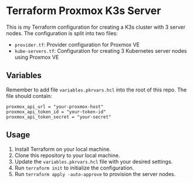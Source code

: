 # Terraform Proxmox K3s Server

This is my Terraform configuration for creating a K3s cluster with 3 server nodes. The configuration is split into two files:

- `provider.tf`: Provider configuration for Proxmox VE
- `kube-servers.tf`: Configuration for creating 3 Kubernetes server nodes using Proxmox VE

## Variables
Remember to add file `variables.pkrvars.hcl` into the root of this repo.
The file should contain: 
```text
proxmox_api_url = "your-proxmox-host"
proxmox_api_token_id = "your-token-id"
proxmox_api_token_secret = "your-secret"
```

## Usage

1. Install Terraform on your local machine.
2. Clone this repository to your local machine.
3. Update the `variables.pkrvars.hcl` file with your desired settings.
4. Run `terraform init` to initialize the configuration.
5. Run `terraform apply -auto-approve` to provision the server nodes.